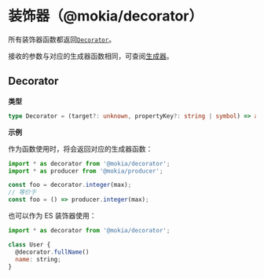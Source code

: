 # 装饰器（@mokia/decorator）

所有装饰器函数都返回[`Decorator`](#Decorator)。

接收的参数与对应的生成器函数相同，可查阅[生成器](/mokia/api/producer)。

## Decorator

**类型**

```typescript
type Decorator = (target?: unknown, propertyKey?: string | symbol) => any;
```

**示例**

作为函数使用时，将会返回对应的生成器函数：

```javascript
import * as decorator from '@mokia/decorator';
import * as producer from '@mokia/producer';

const foo = decorator.integer(max);
// 等价于
const foo = () => producer.integer(max);
```

也可以作为 ES 装饰器使用：

```javascript
import * as decorator from '@mokia/decorator';

class User {
  @decorator.fullName()
  name: string;
}
```
